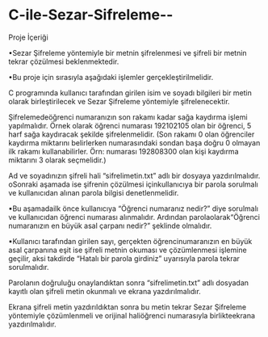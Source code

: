 # C-ile-Sezar-Sifreleme--
Proje İçeriği

•Sezar  Şifreleme  yöntemiyle  bir  metnin  şifrelenmesi  ve  şifreli  bir  metnin tekrar çözülmesi beklenmektedir.

•Bu proje için sırasıyla aşağıdaki işlemler gerçekleştirilmelidir.

C  programında  kullanıcı  tarafından  girilen  isim  ve  soyadı  bilgileri  bir metin    olarak    birleştirilecek    ve    Sezar    Şifreleme    yöntemiyle şifrelenecektir.

Şifrelemedeöğrenci  numaranızın  son rakamı  kadar  sağa  kaydırma işlemi yapılmalıdır. Örnek olarak öğrenci numarası 192102105 olan bir öğrenci, 5 harf sağa kaydıracak şekilde şifrelenmelidir. (Son rakamı 0 olan öğrenciler kaydırma miktarını belirlerken numarasındaki sondan başa  doğru  0  olmayan  ilk  rakamı  kullanabilirler.  Örn:  numarası 192808300 olan kişi kaydırma miktarını 3 olarak seçmelidir.) 

Ad  ve  soyadınızın  şifreli  hali  “sifrelimetin.txt”  adlı  bir  dosyaya yazdırılmalıdır. oSonraki  aşamada  ise şifrenin  çözülmesi  içinkullanıcıya  bir  parola sorulmalı ve kullanıcıdan alınan parola bilgisi denetlenmelidir.

▪Bu  aşamadailk  önce  kullanıcıya  “Öğrenci  numaranız  nedir?” diye  sorulmalı  ve  kullanıcıdan  öğrenci  numarası  alınmalıdır. Ardından parolaolarak“Öğrenci  numaranızın  en  büyük  asal çarpanı nedir?” şeklinde olmalıdır.

▪Kullanıcı tarafından girilen sayı, gerçekten öğrencinumaranızın en  büyük  asal  çarpanına  eşit  ise  şifreli  metnin  okuması  ve çözümlenmesi  işlemine  geçilir,  aksi  takdirde  “Hatalı  bir  parola girdiniz” uyarısıyla parola tekrar sorulmalıdır.

Parolanın   doğruluğu   onaylandıktan   sonra   “sifrelimetin.txt”   adlı dosyadan kayıtlı olan şifreli metin okunmalı ve ekrana yazdırılmalıdır.

Ekrana  şifreli  metin  yazdırıldıktan  sonra  bu  metin  tekrar  Sezar Şifreleme    yöntemiyle    çözümlenmeli    ve    orijinal    haliöğrenci numarasıyla birlikteekrana yazdırılmalıdır.
